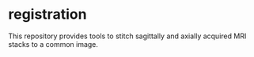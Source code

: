 # registration
This repository provides tools to stitch sagittally and axially acquired MRI stacks to a common image.
